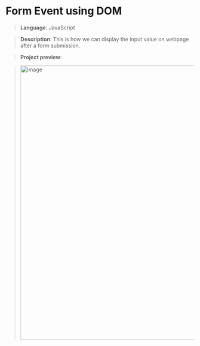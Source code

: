 # Form Event using DOM

> **Language**: JavaScript

> **Description**: This is how we can display the input value on webpage after a form submission.

> **Project preview**:

> <img width="733" alt="image" src="https://github.com/user-attachments/assets/a137fd86-5e4f-4045-8824-09e8d6466d8f">
